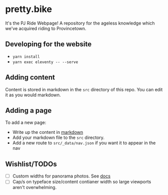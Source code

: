 # pretty.bike
It's the PJ Ride Webpage! A repository for the ageless knowledge which we've acquired riding to Provincetown.

## Developing for the website
- `yarn install`
- `yarn exec eleventy -- --serve`

## Adding content
Content is stored in markdown in the `src` directory of this repo. You can edit it as you would markdown.

## Adding a page
To add a new page:
- Write up the content in [markdown](https://github.com/adam-p/markdown-here/wiki/Markdown-Cheatsheet)
- Add your markdown file to the `src` directory.
- Add a new route to `src/_data/nav.json` if you want it to appear in the nav

## Wishlist/TODOs
- [ ] Custom widths for panorama photos. See [docs](https://www.11ty.dev/docs/plugins/image/#html-transform)
- [ ] Cap/s on typeface size/content contianer width so large viewports aren't overwhelming.
